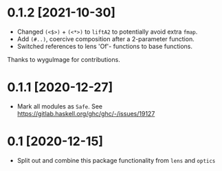 # 0.1.2 [2021-10-30]

- Changed `(<$>)` + `(<*>)` to `liftA2` to potentially avoid extra `fmap`.
- Add `(#..)`, coercive composition after a 2-parameter function.
- Switched references to lens 'Of'- functions to base functions.

Thanks to wygulmage for contributions.

# 0.1.1 [2020-12-27]

- Mark all modules as `Safe`.
  See https://gitlab.haskell.org/ghc/ghc/-/issues/19127

# 0.1 [2020-12-15]

- Split out and combine this package functionality from `lens` and `optics`

